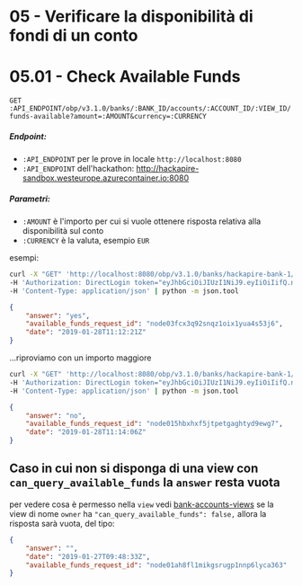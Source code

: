 # 05 - Verificare la disponibilità di fondi di un conto 
# 05.01 - Check Available Funds

`GET` `:API_ENDPOINT/obp/v3.1.0/banks/:BANK_ID/accounts/:ACCOUNT_ID/:VIEW_ID/funds-available?amount=:AMOUNT&currency=:CURRENCY`

##### Endpoint:
- `:API_ENDPOINT` per le prove in locale `http://localhost:8080`
- `:API_ENDPOINT` dell'hackathon: http://hackapire-sandbox.westeurope.azurecontainer.io:8080
##### Parametri:
- `:AMOUNT` è l'importo per cui si vuole ottenere risposta relativa alla disponibilità sul conto  
- `:CURRENCY` è la valuta, esempio `EUR`

esempi:
``` bash
curl -X "GET" 'http://localhost:8080/obp/v3.1.0/banks/hackapire-bank-1/accounts/conto-44c51a80-4877-4d6b-abc8-2befaa8d3624/owner/funds-available?amount=1&currency=EUR' \
-H 'Authorization: DirectLogin token="eyJhbGciOiJIUzI1NiJ9.eyIiOiIifQ.n0_0ZnC0q14fRCS1QJiNPAGFswMQlLm_WDP4m3CqqO4", consumer_key="a5v4pkonyuqz5a5f5jcphchym5v3carluotwk24o"' \
-H 'Content-Type: application/json' | python -m json.tool
```
``` json
{
    "answer": "yes",
    "available_funds_request_id": "node03fcx3q92snqz1oix1yua4s53j6",
    "date": "2019-01-28T11:12:21Z"
}
```
...riproviamo con un importo maggiore
``` bash
curl -X "GET" 'http://localhost:8080/obp/v3.1.0/banks/hackapire-bank-1/accounts/conto-44c51a80-4877-4d6b-abc8-2befaa8d3624/owner/funds-available?amount=100000&currency=EUR' \
-H 'Authorization: DirectLogin token="eyJhbGciOiJIUzI1NiJ9.eyIiOiIifQ.n0_0ZnC0q14fRCS1QJiNPAGFswMQlLm_WDP4m3CqqO4", consumer_key="a5v4pkonyuqz5a5f5jcphchym5v3carluotwk24o"' \
-H 'Content-Type: application/json' | python -m json.tool
```
``` json
{
    "answer": "no",
    "available_funds_request_id": "node015hbxhxf5jtpetgaghtyd9ewg7",
    "date": "2019-01-28T11:14:06Z"
}
```

## Caso in cui non si disponga di una view con `can_query_available_funds` la `answer` resta vuota
per vedere cosa è permesso nella `view` vedi [bank-accounts-views](./06-02-bank-accounts-views.md)
se la view di nome `owner` ha `"can_query_available_funds": false,` allora la risposta sarà vuota, del tipo: 
``` json
{
    "answer": "",
    "date": "2019-01-27T09:48:33Z",
    "available_funds_request_id": "node01ah8fl1mikgsrugp1nnp6lyca363"
}
```